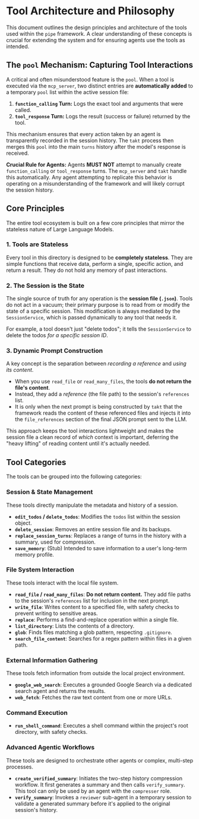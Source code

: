 # Tool Architecture and Philosophy

This document outlines the design principles and architecture of the tools used within the `pipe` framework. A clear understanding of these concepts is crucial for extending the system and for ensuring agents use the tools as intended.

## The `pool` Mechanism: Capturing Tool Interactions

A critical and often misunderstood feature is the `pool`. When a tool is executed via the `mcp_server`, two distinct entries are **automatically added** to a temporary `pool` list within the active session file:

1.  **`function_calling` Turn:** Logs the exact tool and arguments that were called.
2.  **`tool_response` Turn:** Logs the result (success or failure) returned by the tool.

This mechanism ensures that every action taken by an agent is transparently recorded in the session history. The `takt` process then merges this `pool` into the main `turns` history after the model's response is received.

**Crucial Rule for Agents:** Agents **MUST NOT** attempt to manually create `function_calling` or `tool_response` turns. The `mcp_server` and `takt` handle this automatically. Any agent attempting to replicate this behavior is operating on a misunderstanding of the framework and will likely corrupt the session history.

## Core Principles

The entire tool ecosystem is built on a few core principles that mirror the stateless nature of Large Language Models.

### 1. Tools are Stateless

Every tool in this directory is designed to be **completely stateless**. They are simple functions that receive data, perform a single, specific action, and return a result. They do not hold any memory of past interactions.

### 2. The Session is the State

The single source of truth for any operation is the **session file (`.json`)**. Tools do not act in a vacuum; their primary purpose is to read from or modify the state of a specific session. This modification is always mediated by the `SessionService`, which is passed dynamically to any tool that needs it.

For example, a tool doesn't just "delete todos"; it tells the `SessionService` to delete the todos *for a specific session ID*.

### 3. Dynamic Prompt Construction

A key concept is the separation between *recording a reference* and *using its content*.

-   When you use `read_file` or `read_many_files`, the tools **do not return the file's content**.
-   Instead, they add a *reference* (the file path) to the session's `references` list.
-   It is only when the next prompt is being constructed by `takt` that the framework reads the content of these referenced files and injects it into the `file_references` section of the final JSON prompt sent to the LLM.

This approach keeps the tool interactions lightweight and makes the session file a clean record of *which* context is important, deferring the "heavy lifting" of reading content until it's actually needed.

## Tool Categories

The tools can be grouped into the following categories:

### Session & State Management

These tools directly manipulate the metadata and history of a session.

-   **`edit_todos` / `delete_todos`**: Modifies the `todos` list within the session object.
-   **`delete_session`**: Removes an entire session file and its backups.
-   **`replace_session_turns`**: Replaces a range of turns in the history with a summary, used for compression.
-   **`save_memory`**: (Stub) Intended to save information to a user's long-term memory profile.

### File System Interaction

These tools interact with the local file system.

-   **`read_file` / `read_many_files`**: **Do not return content.** They add file paths to the session's `references` list for inclusion in the next prompt.
-   **`write_file`**: Writes content to a specified file, with safety checks to prevent writing to sensitive areas.
-   **`replace`**: Performs a find-and-replace operation within a single file.
-   **`list_directory`**: Lists the contents of a directory.
-   **`glob`**: Finds files matching a glob pattern, respecting `.gitignore`.
-   **`search_file_content`**: Searches for a regex pattern within files in a given path.

### External Information Gathering

These tools fetch information from outside the local project environment.

-   **`google_web_search`**: Executes a grounded Google Search via a dedicated search agent and returns the results.
-   **`web_fetch`**: Fetches the raw text content from one or more URLs.

### Command Execution

-   **`run_shell_command`**: Executes a shell command within the project's root directory, with safety checks.

### Advanced Agentic Workflows

These tools are designed to orchestrate other agents or complex, multi-step processes.

-   **`create_verified_summary`**: Initiates the two-step history compression workflow. It first generates a summary and then calls `verify_summary`. This tool can only be used by an agent with the `compresser` role.
-   **`verify_summary`**: Invokes a `reviewer` sub-agent in a temporary session to validate a generated summary before it's applied to the original session's history.

